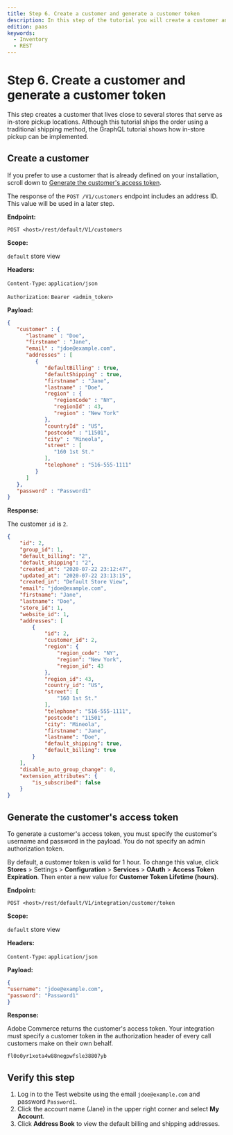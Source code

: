 ```yaml
---
title: Step 6. Create a customer and generate a customer token
description: In this step of the tutorial you will create a customer and generate a customer token
edition: paas
keywords:
  - Inventory
  - REST
--- 
```

 
# Step 6. Create a customer and generate a customer token

This step creates a customer that lives close to several stores that serve as in-store pickup locations. Although this tutorial ships the order using a traditional shipping method, the GraphQL tutorial shows how in-store pickup can be implemented.

## Create a customer

If you prefer to use a customer that is already defined on your installation, scroll down to [Generate the customer's access token](#generate-the-customers-access-token).

The response of the `POST /V1/customers` endpoint includes an address ID. This value will be used in a later step.

**Endpoint:**

`POST <host>/rest/default/V1/customers`

**Scope:**

`default` store view

**Headers:**

`Content-Type`: `application/json`

`Authorization`: `Bearer <admin_token>`

**Payload:**

```json
{
   "customer" : {
      "lastname" : "Doe",
      "firstname" : "Jane",
      "email" : "jdoe@example.com",
      "addresses" : [
         {
            "defaultBilling" : true,
            "defaultShipping" : true,
            "firstname" : "Jane",
            "lastname" : "Doe",
            "region" : {
               "regionCode" : "NY",
               "regionId" : 43,
               "region" : "New York"
            },
            "countryId" : "US",
            "postcode" : "11501",
            "city" : "Mineola",
            "street" : [
               "160 1st St."
            ],
            "telephone" : "516-555-1111"
         }
      ]
   },
   "password" : "Password1"
}
```

**Response:**

The customer `id` is `2`.

```json
{
    "id": 2,
    "group_id": 1,
    "default_billing": "2",
    "default_shipping": "2",
    "created_at": "2020-07-22 23:12:47",
    "updated_at": "2020-07-22 23:13:15",
    "created_in": "Default Store View",
    "email": "jdoe@example.com",
    "firstname": "Jane",
    "lastname": "Doe",
    "store_id": 1,
    "website_id": 1,
    "addresses": [
        {
            "id": 2,
            "customer_id": 2,
            "region": {
                "region_code": "NY",
                "region": "New York",
                "region_id": 43
            },
            "region_id": 43,
            "country_id": "US",
            "street": [
                "160 1st St."
            ],
            "telephone": "516-555-1111",
            "postcode": "11501",
            "city": "Mineola",
            "firstname": "Jane",
            "lastname": "Doe",
            "default_shipping": true,
            "default_billing": true
        }
    ],
    "disable_auto_group_change": 0,
    "extension_attributes": {
        "is_subscribed": false
    }
}
```

## Generate the customer's access token

To generate a customer's access token, you must specify the customer's username and password in the payload. You do not specify an admin authorization token.

By default, a customer token is valid for 1 hour. To change this value, click **Stores** > Settings > **Configuration** > **Services** > **OAuth** > **Access Token Expiration**. Then enter a new value for **Customer Token Lifetime (hours)**.

**Endpoint:**

`POST <host>/rest/default/V1/integration/customer/token`

**Scope:**

`default` store view

**Headers:**

`Content-Type`: `application/json`

**Payload:**

```json
{
"username": "jdoe@example.com",
"password": "Password1"
}
```

**Response:**

Adobe Commerce returns the customer's access token. Your integration must specify a customer token in the authorization header of every call customers make on their own behalf.

`fl0o0yr1xota4w88negpwfsle38807yb`

## Verify this step

1. Log in to the Test website using the email `jdoe@example.com` and password `Password1`.
1. Click the account name (Jane) in the upper right corner and select **My Account**.
1. Click **Address Book** to view the default billing and shipping addresses.
